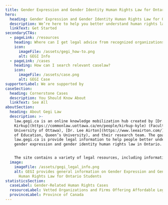 ```yaml
---
title: Gender Expression and Gender Identity Human Rights Law for Ontario Students
hero:
  heading: Gender Expression and Gender Identity Human Rights Law for Ontario Students
  description: We’re here to help you better understand human rights law in Ontario.
  linkText: Get Started
secondaryCTAs:
  - pageLink: /resources
    heading: Where can I get legal advice from recognized organizations and firms?
    icon:
      imageFile: /assets/gegi_how-to.png
      alt: GEGI Info
  - pageLink: /cases
    heading: How can I search relevant caselaw?
    icon:
      imageFile: /assets/case.png
      alt: GEGI Case
supporterLabel: We are supported by
caseSection:
  heading: Cornerstone Cases
  description: You Should Know About
  linkText: See All
aboutSection:
  heading: About Gegi Law
  description: >-
    law.gegi.ca is an online knowledge mobilization hub created by [Dr. Kyle
    Kirkup](https://commonlaw.uottawa.ca/en/people/kirkup-kyle) (Faculty of Law,
    University of Ottawa), [Dr. Lee Airton](https://www.leeairton.com/) (Faculty
    of Education, Queen’s University), and their research team. The goal of
    law.gegi.ca is provide legal information to help people better understand
    gender expression and gender identity human rights law in Ontario.


    The site contains a variety of legal resources, including information on the Ontario Human Rights Code, where to access legal advice for a specific legal problem, and examples of publicly-accessible decisions of the Ontario Human Rights Tribunal. law.gegi.ca does not provide legal advice.
  image:
    imageFile: /assets/gegi_legal_info.png
    alt: GEGI provides general information on Gender Expression and Gender Identity
      Human Rights Law for Ontario Students
statisticsSection:
  caseLabel: Gender-Related Human Rights Cases
  resourceLabel: Vetted Organizations and Firms Offering Affordable Legal Services
  provinceLabel: Province of Canada
---
```

